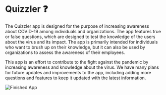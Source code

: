 
# Quizzler ❓
The Quizzler app is designed for the purpose of increasing awareness about COVID-19 among individuals and organizations. The app features true or false questions, which are designed to test the knowledge of the users about the virus and its impact. The app is primarily intended for individuals who want to brush up on their knowledge, but it can also be used by organizations to assess the awareness of their employees.

This app is an effort to contribute to the fight against the pandemic by increasing awareness and knowledge about the virus. We have many plans for future updates and improvements to the app, including adding more questions and features to keep it updated with the latest information.

![Finished App](https://github.com/londonappbrewery/Images/blob/master/quizzler-demo.gif)

